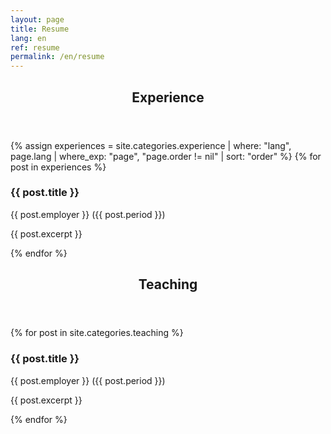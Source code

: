 ```yaml
---
layout: page
title: Resume
lang: en
ref: resume
permalink: /en/resume
---
```


<section>
	<header class="major">
		<h2><a id="experience">Experience</a></h2>
	</header>
	<div class="posts">
    {% assign experiences = site.categories.experience | where: "lang", page.lang | where_exp: "page", "page.order != nil" | sort: "order" %}
	{% for post in experiences %}
		<article>
			<h3>{{ post.title }}</h3>
			<p>{{ post.employer }} ({{ post.period }})</p>
			<p>{{ post.excerpt }}</p>
		</article>
	{% endfor %}
	</div>
</section>

<section>
	<header class="major">
		<h2><a id="teaching">Teaching</a></h2>
	</header>
	<div class="posts">
	{% for post in site.categories.teaching %}
		<article>
			<h3>{{ post.title }}</h3>
			<p>{{ post.employer }} ({{ post.period }})</p>
			<p>{{ post.excerpt }}</p>
		</article>
	{% endfor %}
	</div>
</section>
